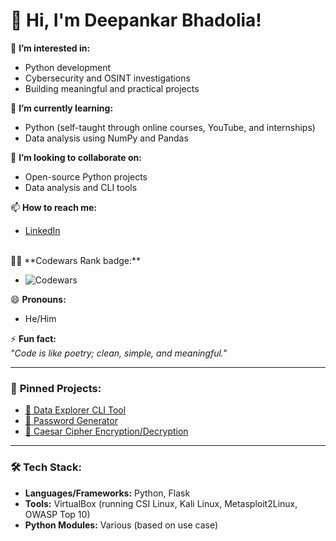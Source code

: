 # 👋 Hi, I'm Deepankar Bhadolia!  

👀 **I’m interested in:**  
- Python development  
- Cybersecurity and OSINT investigations  
- Building meaningful and practical projects  

🌱 **I’m currently learning:**  
- Python (self-taught through online courses, YouTube, and internships)  
- Data analysis using NumPy and Pandas  

💞️ **I’m looking to collaborate on:**  
- Open-source Python projects  
- Data analysis and CLI tools  

📫 **How to reach me:**  
- [LinkedIn](https://www.linkedin.com/in/deepankarbh-wapt/)
<br>
🥷🏼 **Codewars Rank badge:**
 
- ![Codewars](https://www.codewars.com/users/Deepankar_77_/badges/small)  

😄 **Pronouns:**  
- He/Him  

⚡ **Fun fact:**  
*"Code is like poetry; clean, simple, and meaningful."*  

---

### 🚀 **Pinned Projects:**  
- [🔎 Data Explorer CLI Tool](https://github.com/Deepankar977/Data-Explorer)  
- [🔐 Password Generator](https://github.com/Deepankar977/Password-Generator)  
- [🔏 Caesar Cipher Encryption/Decryption](https://github.com/Deepankar977/Caesar-Cipher)  

---

### 🛠️ **Tech Stack:**  
- **Languages/Frameworks:** Python, Flask  
- **Tools:** VirtualBox (running CSI Linux, Kali Linux, Metasploit2Linux, OWASP Top 10)  
- **Python Modules:** Various (based on use case)  

<!---  
DeepankarBhadolia/DeepankarBhadolia is a ✨ special ✨ repository because its `README.md` (this file) appears on your GitHub profile.  
You can click the Preview link to take a look at your changes.  
--->  
